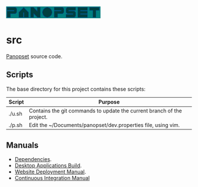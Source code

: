 [![Panopset](code/slab/raw/images/panopset.png "Title")](https://panopset.com)

# src

[Panopset](https://panopset.com) source code.

## Scripts

The base directory for this project contains these scripts:


| Script | Purpose                                                                |
|--------|------------------------------------------------------------------------|
| ./u.sh | Contains the git commands to update the current branch of the project. |
| ./p.sh | Edit the ~/Documents/panopset/dev.properties file, using vim.          |


## Manuals

* [Dependencies](docs/deps.md).
* [Desktop Applications Build](docs/build.md).
* [Website Deployment Manual](docs/deploy.md).
* [Continuous Integration Manual](docs/ci.md)
